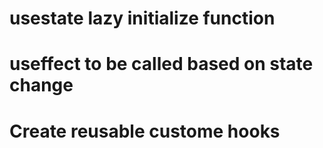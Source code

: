 # usestate lazy initialize function
# useffect to be called based on state change
# Create reusable custome hooks 
 
